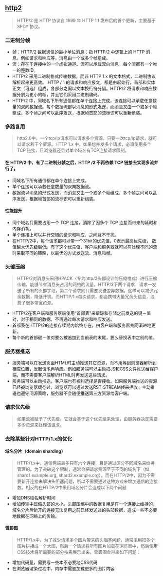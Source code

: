 ## [http2](https://zhuanlan.zhihu.com/p/26559480)
> HTTP/2 是 HTTP 协议自 1999 年 HTTP 1.1 发布后的首个更新，主要基于 SPDY 协议。

### 二进制分帧
- 帧：HTTP/2 数据通信的最小单位消息：指 HTTP/2 中逻辑上的 HTTP 消息。例如请求和响应等，消息由一个或多个帧组成。
- 流：存在于连接中的一个虚拟通道。流可以承载双向消息，每个流都有一个唯一的整数ID。
- HTTP/2 采用二进制格式传输数据，而非 HTTP 1.x 的文本格式，二进制协议解析起来更高效。 HTTP / 1 的请求和响应报文，都是由起始行，首部和实体正文（可选）组成，各部分之间以文本换行符分隔。HTTP/2 将请求和响应数据分割为更小的帧，并且它们采用二进制编码。
- HTTP/2 中，同域名下所有通信都在单个连接上完成，该连接可以承载任意数量的双向数据流。每个数据流都以消息的形式发送，而消息又由一个或多个帧组成。多个帧之间可以乱序发送，根据帧首部的流标识可以重新组装。
### 多路复用
> http2.0中，一个tcp/ip请求可以请求多个资源，只要一次tcp/ip请求，就可以请求若干个资源。HTTP 1.x 中，如果想并发多个请求，必须使用多个 TCP 链接，且浏览器还会对单个域名有TCP连接请求限制。

#### 在 HTTP/2 中，有了二进制分帧之后，HTTP /2 不再依赖 TCP 链接去实现多流并行了。
- 同域名下所有通信都在单个连接上完成。
- 单个连接可以承载任意数量的双向数据流。
- 数据流以消息的形式发送，而消息又由一个或多个帧组成，多个帧之间可以乱序发送，根据帧首部的流标识可以重新组装。
#### 性能提升
- 同个域名只需要占用一个 TCP 连接，消除了因多个 TCP 连接而带来的延时和内存消耗。
- 单个连接上可以并行交错的请求和响应，之间互不干扰。
- 在HTTP/2中，每个请求都可以带一个31bit的优先值，0表示最高优先级， 数值越大优先级越低。有了这个优先值，客户端和服务器就可以在处理不同的流时采取不同的策略，以最优的方式发送流、消息和帧。
### 头部压缩
> HTTP/2对消息头采用HPACK（专为http/2头部设计的压缩格式）进行压缩传输，能够节省消息头占用的网络的流量。HTTP/2下两个请求，请求一发送了所有的头部字段，第二个请求则只需要发送差异数据，这样可以减少冗余数据，降低开销。而HTTP/1.x每次请求，都会携带大量冗余头信息，浪费了很多带宽资源。

- HTTP/2在客户端和服务器端使用“首部表”来跟踪和存储之前发送的键－值对，对于相同的数据，不再通过每次请求和响应发送。
- 首部表在HTTP/2的连接存续期内始终存在，由客户端和服务器共同渐进地更新。
- 每个新的首部键－值对要么被追加到当前表的末尾，要么替换表中之前的值。
### 服务器推送
- 服务端可以在发送页面HTML时主动推送其它资源，而不用等到浏览器解析到相应位置，发起请求再响应。例如服务端可以主动把JS和CSS文件推送给客户端，而不需要客户端解析HTML时再发送这些请求。
- 服务端可以主动推送，客户端也有权利选择是否接收。如果服务端推送的资源已经被浏览器缓存过，浏览器可以通过发送RST_STREAM帧来拒收。主动推送也遵守同源策略，服务器不会随便推送第三方资源给客户端。
### 请求优先级
> 如果流被赋予了优先级，它就会基于这个优先级来处理，由服务器决定需要多少资源来处理该请求。

### 去除某些针对HTTP/1.x的优化
#### 域名分片（domain sharding）
> HTTP/1.x中，通信两端最多只有六个连接，且是通过区分不同域名来维持管理的。为了突破这个限制，通常会把请求资源至于不同的域名下（如 shard1.example.org, shard2.example.org）。而在HTTP/2中，因为不需要新开连接来解决头阻塞问题，所以不需要通过这种方式来增加通信的连接数。相反的在HTTP/2中采用域名分片会造成以下两个问题

- 增加DNS域名解析时间
- 增加传输中压缩头部的大小。头部压缩中的数据复用是在一个连接上维持的，域名分片后新开的连接无法复用之前已经发送过的头部数据，造成一些不必要地数据在网络上的传输。
#### 雪碧图
> HTTP/1.x中，为了减少请求多个图片带来的头阻塞问题，通常采用把多个图片拼接成一个大图，然后一个请求将所有图片加载在浏览器中，然后使用CSS技术将所需要的部分按需展示出来。雪碧图会带来如下问题：

- 增加代码量，需要写一些本不必要地CSS代码
- 在浏览器渲染过程中，内存中需要加载更多的图片内容
